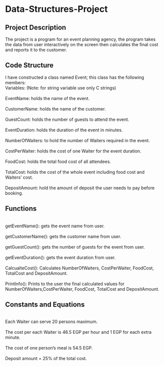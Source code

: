 <h1>Data-Structures-Project</h1>
  <h2>Project Description</h2>
    <p>The project is a program for an event planning agency, the program takes the 
       data from user interactively on the screen then calculates the final cost and reports it to the 
       customer.
    </p>
    <h2>Code Structure</h2>
      <p>I have constructed a class named Event; this class has the following members:
         <br>Variables: (Note: for string variable use only C strings)</br>
         <br>EventName: holds the name of the event.</br>
         <br>CustomerName: holds the name of the customer.</br>
         <br>GuestCount: holds the number of guests to attend the event.</br>
         <br>EventDuration: holds the duration of the event in minutes.</br>
         <br>NumberOfWaiters: to hold the number of Waiters required in the event.</br>
         <br>CostPerWaiter: holds the cost of one Waiter for the event duration.</br>
         <br>FoodCost: holds the total food cost of all attendees.</br>
         <br>TotalCost: holds the cost of the whole event including food cost and Waiters’ cost.</br>
         <br>DepositAmount: hold the amount of deposit the user needs to pay before booking.</br>
      </p>
    <h2>Functions</h2>
      <p>
        <br>getEventName(): gets the event name from user.</br>
        <br>getCustomerName(): gets the customer name from user.</br>
        <br>getGuestCount(): gets the number of guests for the event from user.</br>
        <br>getEventDuration(): gets the event duration from user.</br>
        <br>CalcualteCost(): Calculates NumberOfWaiters, CostPerWaiter, FoodCost, TotalCost and DepositAmount.</br>
        <br>PrintInfo(): Prints to the user the final calculated values for NumberOfWaiters,CostPerWaiter, FoodCost, TotalCost and DepositAmount.</br>
      </p>
    <h2>Constants and Equations</h2>
      <p>
        <br>Each Waiter can serve 20 persons maximum.</br>
        <br>The cost per each Waiter is 46.5 EGP per hour and 1 EGP for each extra minute.</br>
        <br>The cost of one person’s meal is 54.5 EGP.</br>
        <br>Deposit amount = 25% of the total cost.</br>
      </p>
